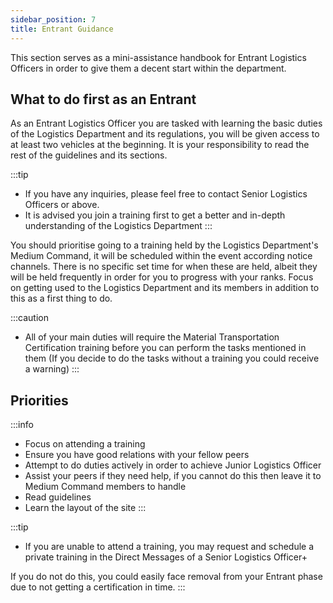 ```yaml
---
sidebar_position: 7
title: Entrant Guidance
---
```

 This section serves as a mini-assistance handbook for Entrant Logistics Officers in order to give them a decent start within the department.

## What to do first as an Entrant
 As an Entrant Logistics Officer you are tasked with learning the basic duties of the Logistics Department and its regulations, you will be given access to at least two vehicles at the beginning. It is your responsibility to read the rest of the guidelines and its sections.

:::tip
- If you have any inquiries, please feel free to contact Senior Logistics Officers or above.
- It is advised you join a training first to get a better and in-depth understanding of the Logistics Department
:::

You should prioritise going to a training held by the Logistics Department's Medium Command, it will be scheduled within the event according notice channels. There is no specific set time for when these are held, albeit they will be held frequently in order for you to progress with your ranks. Focus on getting used to the Logistics Department and its members in addition to this as a first thing to do.

:::caution
- All of your main duties will require the Material Transportation Certification training before you can perform the tasks mentioned in them
(If you decide to do the tasks without a training you could receive a warning)
:::

## Priorities

:::info
- Focus on attending a training
- Ensure you have good relations with your fellow peers
- Attempt to do duties actively in order to achieve Junior Logistics Officer
- Assist your peers if they need help, if you cannot do this then leave it to Medium Command members to handle
- Read guidelines
- Learn the layout of the site
::: 

:::tip
- If you are unable to attend a training, you may request and schedule a private training in the Direct Messages of a Senior Logistics Officer+

If you do not do this, you could easily face removal from your Entrant phase due to not getting a certification in time.
:::